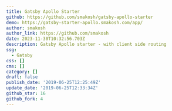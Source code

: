 ```yaml
---
title: Gatsby Apollo Starter
github: https://github.com/smakosh/gatsby-apollo-starter
demo: https://gatsby-starter-apollo.smakosh.com/app/
author: smakosh
author_link: https://github.com/smakosh
date: 2023-11-30T10:32:56.703Z
description: Gatsby Apollo starter - with client side routing
ssg:
  - Gatsby
css: []
cms: []
category: []
draft: false
publish_date: '2019-06-25T12:25:49Z'
update_date: '2019-06-25T12:33:34Z'
github_star: 16
github_fork: 4
---
```

